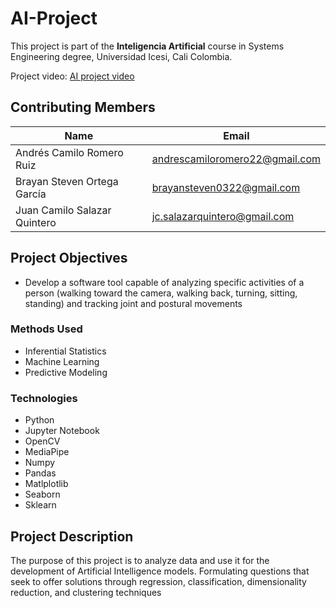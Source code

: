 
# AI-Project

This  project is part of the **Inteligencia Artificial** course in Systems Engineering degree, Universidad  Icesi, Cali Colombia.

Project video: [AI project video](https://youtu.be/O0DmvCr-YFA)

## Contributing Members

|Name     |  Email   | 
|---------|-----------------|
|Andrés Camilo Romero Ruiz|  andrescamiloromero22@gmail.com     |
|Brayan Steven Ortega García |     brayansteven0322@gmail.com  |
|Juan Camilo Salazar Quintero |    jc.salazarquintero@gmail.com   |


## Project Objectives
* Develop a software tool capable of analyzing specific activities of a person (walking toward the camera, walking back, turning, sitting, standing) and tracking joint and postural movements

### Methods Used
* Inferential Statistics
* Machine Learning
* Predictive Modeling


### Technologies
* Python
* Jupyter Notebook
* OpenCV
* MediaPipe
* Numpy
* Pandas
* Matlplotlib
* Seaborn
* Sklearn


## Project Description
The purpose of this project is to analyze data and use it for the development of Artificial Intelligence models. Formulating questions that seek to offer solutions through regression, classification, dimensionality reduction, and clustering techniques

